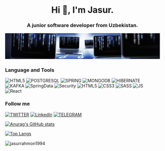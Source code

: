<h1 align="center">Hi 👋, I'm Jasur.</h1>
<h3 align="center">A junior software developer from Uzbekistan.</h3>

[![Header](https://github.com/jasurrahmon1994/jasurrahmon1994/blob/main/assets/bg-main.jpg)](https://inspiring-engelbart-3a4611.netlify.app/)

<!-- ## I'm a Junior Software Developer.  -->

### Language and Tools

![HTML5](https://img.shields.io/badge/-Java-090909?style=for-the-badge&logo=java)
![POSTGRESQL](https://img.shields.io/badge/-postgresql-090909?style=for-the-badge&logo=postgresql)
![SPRING](https://img.shields.io/badge/-spring-090909?style=for-the-badge&logo=spring)
![MONGODB](https://img.shields.io/badge/-mongodb-090909?style=for-the-badge&logo=mongodb)
![HIBERNATE](https://img.shields.io/badge/-Hibernate-090909?style=for-the-badge&logo=Hibernate)
![KAFKA](https://img.shields.io/badge/-Kafka-090909?style=for-the-badge&logo=kafka)
![SpringData](https://img.shields.io/badge/-SpringData-090909?style=for-the-badge&logo=springdata)
![Security](https://img.shields.io/badge/-Security-090909?style=for-the-badge&logo=Security)
![HTML5](https://img.shields.io/badge/-HTML5-090909?style=for-the-badge&logo=html5)
![CSS3](https://img.shields.io/badge/-CSS3-090909?style=for-the-badge&logo=css3)
![SASS](https://img.shields.io/badge/-SASS-090909?style=for-the-badge&logo=sass)
![JS](https://img.shields.io/badge/-JavaScript-090909?style=for-the-badge&logo=javascript)
![React](https://img.shields.io/badge/-React-090909?style=for-the-badge&logo=react)

### Follow me

[![TWITTER](https://img.shields.io/badge/-TWITTER-090909?style=for-the-badge&logo=twitter)](https://twitter.com/jasurrahmon94)
[![LinkedIn](https://img.shields.io/badge/-LinkedIn-090909?style=for-the-badge&logo=twitter)](https://www.linkedin.com/in/jasurbek-rahmonov/)
[![TELEGRAM](https://img.shields.io/badge/-TELEGRAM-090909?style=for-the-badge&logo=telegram)](https://t.me/JasurRahmonov)


[![Anurag's GitHub stats](https://github-readme-stats.vercel.app/api?username=jasurrahmon1994&count_private=true&show_icons=true&theme=radical)](https://github.com/anuraghazra/github-readme-stats)

[![Top Langs](https://github-readme-stats.vercel.app/api/top-langs/?username=jasurrahmon1994&theme=radical)](https://github.com/jasurrahmon1994/github-readme-stats)

<p><img align="center" src="https://github-readme-streak-stats.herokuapp.com/?user=jasurrahmon1994&theme=radical" alt="jasurrahmon1994" /></p>
